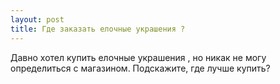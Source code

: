 ```yaml
---
layout: post 
title: Где заказать елочные украшения ? 
--- 
```

Давно хотел купить елочные украшения , но никак не могу определиться с магазином. Подскажите, где лучше купить?